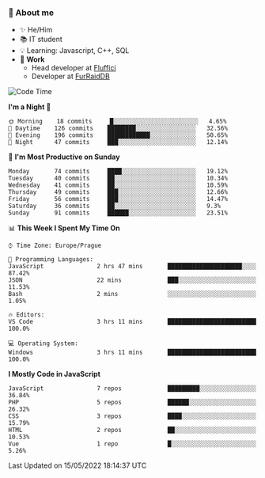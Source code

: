 ### 👋 About me

- ✨ He/Him
- 📚 IT student
- 💡 Learning: Javascript, C++, SQL
- 🔨 **Work**
  - Head developer at [Fluffici](https://fluffici.eu)
  - Developer at [FurRaidDB](https://furraiddb.xyz)

<!--START_SECTION:waka-->
![Code Time](http://img.shields.io/badge/Code%20Time-0%20secs-blue)

**I'm a Night 🦉** 

```text
🌞 Morning    18 commits     █░░░░░░░░░░░░░░░░░░░░░░░░   4.65% 
🌆 Daytime    126 commits    ████████░░░░░░░░░░░░░░░░░   32.56% 
🌃 Evening    196 commits    ████████████░░░░░░░░░░░░░   50.65% 
🌙 Night      47 commits     ███░░░░░░░░░░░░░░░░░░░░░░   12.14%

```
📅 **I'm Most Productive on Sunday** 

```text
Monday       74 commits     ████░░░░░░░░░░░░░░░░░░░░░   19.12% 
Tuesday      40 commits     ██░░░░░░░░░░░░░░░░░░░░░░░   10.34% 
Wednesday    41 commits     ██░░░░░░░░░░░░░░░░░░░░░░░   10.59% 
Thursday     49 commits     ███░░░░░░░░░░░░░░░░░░░░░░   12.66% 
Friday       56 commits     ███░░░░░░░░░░░░░░░░░░░░░░   14.47% 
Saturday     36 commits     ██░░░░░░░░░░░░░░░░░░░░░░░   9.3% 
Sunday       91 commits     ██████░░░░░░░░░░░░░░░░░░░   23.51%

```


📊 **This Week I Spent My Time On** 

```text
⌚︎ Time Zone: Europe/Prague

💬 Programming Languages: 
JavaScript               2 hrs 47 mins       █████████████████████░░░░   87.42% 
JSON                     22 mins             ███░░░░░░░░░░░░░░░░░░░░░░   11.53% 
Bash                     2 mins              ░░░░░░░░░░░░░░░░░░░░░░░░░   1.05%

🔥 Editors: 
VS Code                  3 hrs 11 mins       █████████████████████████   100.0%

💻 Operating System: 
Windows                  3 hrs 11 mins       █████████████████████████   100.0%

```

**I Mostly Code in JavaScript** 

```text
JavaScript               7 repos             █████████░░░░░░░░░░░░░░░░   36.84% 
PHP                      5 repos             ██████░░░░░░░░░░░░░░░░░░░   26.32% 
CSS                      3 repos             ████░░░░░░░░░░░░░░░░░░░░░   15.79% 
HTML                     2 repos             ██░░░░░░░░░░░░░░░░░░░░░░░   10.53% 
Vue                      1 repo              █░░░░░░░░░░░░░░░░░░░░░░░░   5.26%

```



 Last Updated on 15/05/2022 18:14:37 UTC
<!--END_SECTION:waka-->

<!--
**Nanoslav/Nanoslav** is a ✨ _special_ ✨ repository because its `README.md` (this file) appears on your GitHub profile.

Here are some ideas to get you started:

- 🔭 I’m currently working on ...
- 🌱 I’m currently learning ...
- 👯 I’m looking to collaborate on ...
- 🤔 I’m looking for help with ...
- 💬 Ask me about ...
- 📫 How to reach me: ...
- 😄 Pronouns: ...
- ⚡ Fun fact: ...
-->
